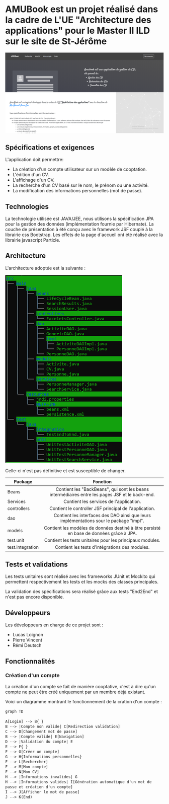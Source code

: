 # AMUBook est un projet réalisé dans la cadre de L'UE "Architecture des applications" pour le Master II ILD sur le site de St-Jérôme

![](https://github.com/Vinspi/AMUBook/blob/master/screenshots/Capture.PNG)


## Spécifications et exigences

L'application doit permettre:

- La création d'un compte utilisateur sur un modèle de cooptation.
- L'édition d'un CV.
- L'affichage d'un CV.
- La recherche d'un CV basé sur le nom, le prénom ou une activité.
- La modification des informations personnelles (mot de passe).


## Technologies

La technologie utilisée est JAVA/JEE, nous utilisons la spécification JPA pour la gestion des données (implémentation fournie par Hibernate). La couche de présentation à été conçu avec le framework JSF couplé à la librairie css Bootstrap.
Les effets de la page d'accueil ont été réalisé avec la librairie javascript Particle.


## Architecture

L'architecture adoptée est la suivante : 

![](https://github.com/Vinspi/AMUBook/blob/master/screenshots/capture_archi.PNG)

Celle-ci n'est pas définitive et est susceptible de changer.

| Package          |                                             Fonction                                            |
|------------------|:-----------------------------------------------------------------------------------------------:|
| Beans            | Contient les "BackBeans", qui sont les beans intermédiaires entre les pages JSF et le back-end. |
| Services         | Contient les services de l'application.                                                         |
| controllers      | Contient le controller JSF principal de l'application.                                          |
| dao              | Contient les interfaces des DAO ainsi que leurs implémentations sour le package "impl".         |
| models           | Contient les modèles de données destiné à être persisté en base de données grâce à JPA.         |
| test.unit        | Contient les tests unitaires pour les principaux modules.                                       |
| test.integration | Contient les tests d'intégrations des modules.                                                  |


## Tests et validations

Les tests unitaires sont réalisé avec les frameworks JUnit et Mockito qui permettent respectivement les tests et les mocks des classes principales.

La validation des spécifications sera réalisé grâce aux tests "End2End" et n'est pas encore disponible.


## Développeurs

Les développeurs en charge de ce projet sont :
  - Lucas Loignon
  - Pierre Vincent
  - Rémi Deutsch


## Fonctionnalités

### Création d'un compte

La création d'un compte se fait de manière cooptative, c'est à dire qu'un compte ne peut être créé uniquement par un membre déjà existant.

Voici un diagramme montrant le fonctionnement de la cration d'un compte : 

```mermaid
graph TD

A[Login] --> B{ }
B --> |Compte non valide| C[Redirection validation]
C --> D[Changement mot de passe]
B --> |Compte valide| E[Navigation]
D --> |Validation du compte| E
E --> F{ }
F --> G[Créer un compte]
G --> H{Informations personnelles}
F --> L[Rechercher]
F --> M[Mon compte]
F --> N[Mon CV]
H --> |Informations invalides| G
H --> |Informations valides| I[Génération automatique d'un mot de passe et création d'un compte]
I --> J[Afficher le mot de passe]
J --> K(End)

```

